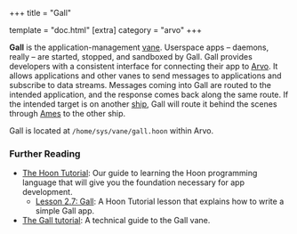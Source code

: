 +++
title = "Gall"

template = "doc.html"
[extra]
category = "arvo"
+++

**Gall** is the application-management [vane](../vane). Userspace apps –⁠ daemons, really –⁠ are started, stopped, and sandboxed by Gall. Gall provides developers with a consistent interface for connecting their app to [Arvo](../arvo). It allows applications and other vanes to send messages to applications and subscribe to data streams. Messages coming into Gall are routed to the intended application, and the response comes back along the same route. If the intended target is on another [ship](../ship), Gall will route it behind the scenes through [Ames](../ames) to the other ship.

Gall is located at `/home/sys/vane/gall.hoon` within Arvo.

### Further Reading

- [The Hoon Tutorial](@/docs/hoon/hoon-school/_index.md): Our guide to learning the Hoon programming language that will give you the foundation necessary for app development.
  - [Lesson 2.7: Gall](@/docs/hoon/hoon-school/gall.md): A Hoon Tutorial lesson that explains how to write a simple Gall app.
- [The Gall tutorial](@/docs/arvo/gall/gall.md): A technical guide to the Gall vane.
